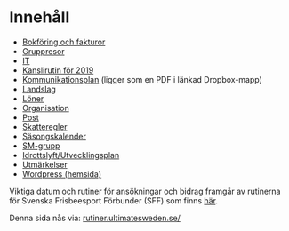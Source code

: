 # Innehåll

* [Bokföring och fakturor](./bokforing_och_fakturor.md)
* [Gruppresor](./gruppresor.md) 
* [IT](./it.md)
* [Kanslirutin för 2019](./kansliet-2019.md)
* [Kommunikationsplan](https://www.dropbox.com/sh/hd4bopohqqr4aoq/AACqUy91P1mZd-U5GeZnqb9ya?dl=0) (ligger som en PDF i länkad Dropbox-mapp)
* [Landslag](./landslag.md)
* [Löner](./loner.md)
* [Organisation](./organisation.md)
* [Post](./post.md)
* [Skatteregler](./arbetsgivare.md)
* [Säsongskalender](./sasongskalender.md)
* [SM-grupp](./sm-grupp.md)
* [Idrottslyft/Utvecklingsplan](./idrottslyft.md)
* [Utmärkelser](./utmarkelser.md)
* [Wordpress (hemsida)](./wordpress.md)


Viktiga datum och rutiner för ansökningar och bidrag framgår av rutinerna för Svenska Frisbeesport Förbunder (SFF) 
som finns [här](http://styrelse.frisbeesport.se/sff-rutiner).

Denna sida nås via: [rutiner.ultimatesweden.se/](http://rutiner.ultimatesweden.se/)
